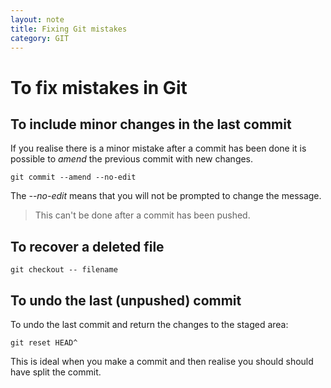 ```yaml
---
layout: note
title: Fixing Git mistakes
category: GIT
---
```


# To fix mistakes in Git
## To include minor changes in the last commit
If you realise there is a minor mistake after a commit has 
been done it is possible to *amend* the previous commit with new changes.
```
git commit --amend --no-edit
```
The *--no-edit* means that you will not be prompted to change the message.

> This can't be done after a commit has been pushed.

## To recover a deleted file
```
git checkout -- filename
```

## To undo the last (unpushed) commit
To undo the last commit and return the changes to the staged area:

```
git reset HEAD^
```

This is ideal when you make a commit and then realise you should should have split the commit.